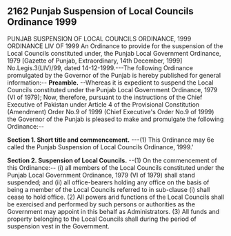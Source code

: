 ## 2162 Punjab Suspension of Local Councils Ordinance 1999
PUNJAB SUSPENSION OF LOCAL COUNCILS ORDINANCE, 1999
ORDINANCE LIV OF 1999
An Ordinance to provide for the suspension of the Local Councils constituted under, the Punjab Local Government Ordinance, 1979
[Gazette of Punjab, Extraordinary, 14th December, 1999]
No.Legis.3(LIV)/99, dated 14-12-1999.---The following Ordinance promulgated by the Governor of the Punjab is hereby published for general information:--
**Preamble.**
--Whereas it is expedient to suspend the Local Councils constituted under the Punjab Local Government Ordinance, 1979 (VI of 1979);
Now, therefore, pursuant to the instructions of the Chief Executive of Pakistan under Article 4 of the Provisional Constitution (Amendment) Order No.9 of 1999 (Chief Executive's Order No.9 of 1999) the Governor of the Punjab is pleased to make and promulgate the following Ordinance:--

**Section 1. Short title and commencement.**
---(1) This Ordinance may 6e called the Punjab Suspension of Local Councils Ordinance, 1999.'

**Section 2. Suspension of Local Councils.**
--(1) On the commencement of this Ordinance:--
   (i) all members of the Local Councils constituted under the Punjab Local Government Ordinance, 1979 (VI of 1979) shall stand suspended; and
   (ii) all office-bearers holding any office on the basis of being a member of the Local Councils referred to in sub-clause (i) shall cease to hold office.
   (2) All powers arid functions of the Local Councils shall be exercised and performed by such persons or authorities as the Government may appoint in this behalf as Administrators.
   (3)  All funds and property belonging to the Local Councils shall during the period of suspension vest in the Government.


